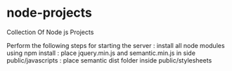 # node-projects
Collection Of Node js Projects

Perform the following steps for starting the server
 : install all node modules using npm install 
 : place jquery.min.js and semantic.min.js in side public/javascripts
 : place semantic dist folder inside public/stylesheets

